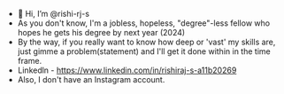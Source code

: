 - 👋 Hi, I’m @rishi-rj-s
- As you don't know, I'm a jobless, hopeless, "degree"-less fellow who hopes he gets his degree by next year (2024)
- By the way, if you really want to know how deep or 'vast' my skills are, just gimme a problem(statement) and I'll get it done within in the time frame.
- Linkedln - https://www.linkedin.com/in/rishiraj-s-a11b20269
- Also, I don't have an Instagram account.

<!---
rishi-rj-s/rishi-rj-s is a ✨ special ✨ repository because its `README.md` (this file) appears on your GitHub profile.
You can click the Preview link to take a look at your changes.
--->
